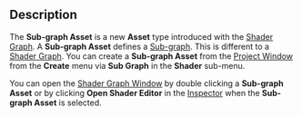 ## Description

The **Sub-graph Asset** is a new **Asset** type introduced with the [Shader Graph](Shader-Graph.md). A **Sub-graph Asset** defines a [Sub-graph](Sub-graph.md). This is different to a [Shader Graph](Shader-Graph.md). You can create a **Sub-graph Asset** from the [Project Window](https://docs.unity3d.com/Manual/ProjectView.html.md) from the **Create** menu via **Sub Graph** in the **Shader** sub-menu.

You can open the [Shader Graph Window](Shader-Graph-Window.md) by double clicking a **Sub-graph Asset** or by clicking **Open Shader Editor** in the [Inspector](https://docs.unity3d.com/Manual/UsingTheInspector.html) when the **Sub-graph Asset** is selected.